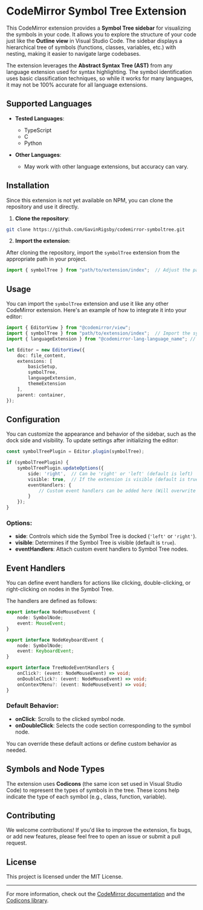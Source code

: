 # CodeMirror Symbol Tree Extension

This CodeMirror extension provides a **Symbol Tree sidebar** for visualizing the symbols in your code. It allows you to explore the structure of your code just like the **Outline view** in Visual Studio Code. The sidebar displays a hierarchical tree of symbols (functions, classes, variables, etc.) with nesting, making it easier to navigate large codebases.

The extension leverages the **Abstract Syntax Tree (AST)** from any language extension used for syntax highlighting. The symbol identification uses basic classification techniques, so while it works for many languages, it may not be 100% accurate for all language extensions.

## Supported Languages
- **Tested Languages**:
    - TypeScript
    - C
    - Python

- **Other Languages**:
    - May work with other language extensions, but accuracy can vary.

## Installation

Since this extension is not yet available on NPM, you can clone the repository and use it directly.

1. **Clone the repository**:

```bash
git clone https://github.com/GavinRigsby/codemirror-symboltree.git
```

2. **Import the extension**:

After cloning the repository, import the `symbolTree` extension from the appropriate path in your project.

```TypeScript
import { symbolTree } from "path/to/extension/index";  // Adjust the path as needed
```

## Usage

You can import the `symbolTree` extension and use it like any other CodeMirror extension. Here's an example of how to integrate it into your editor:

```TypeScript
import { EditorView } from "@codemirror/view";
import { symbolTree } from "path/to/extension/index";  // Import the symbolTree extension
import { languageExtension } from "@codemirror-lang-language_name"; // Your language extension

let Editor = new EditorView({
    doc: file_content,
    extensions: [
        basicSetup,
        symbolTree,
        languageExtension,
        themeExtension
    ],
    parent: container,
});
```

## Configuration

You can customize the appearance and behavior of the sidebar, such as the dock side and visibility. To update settings after initializing the editor:

```TypeScript
const symbolTreePlugin = Editor.plugin(symbolTree);

if (symbolTreePlugin) {
    symbolTreePlugin.updateOptions({
        side: 'right',  // Can be 'right' or 'left' (default is left)
        visible: true,  // If the extension is visible (default is true)
        eventHandlers: {
            // Custom event handlers can be added here (Will overwrite defaults)
        }
    });
}
```

### Options:
- **side**: Controls which side the Symbol Tree is docked (`'left'` or `'right'`).
- **visible**: Determines if the Symbol Tree is visible (default is `true`).
- **eventHandlers**: Attach custom event handlers to Symbol Tree nodes.

## Event Handlers

You can define event handlers for actions like clicking, double-clicking, or right-clicking on nodes in the Symbol Tree.

The handlers are defined as follows:

```TypeScript
export interface NodeMouseEvent {
    node: SymbolNode;
    event: MouseEvent;
}

export interface NodeKeyboardEvent {
    node: SymbolNode;
    event: KeyboardEvent;
}

export interface TreeNodeEventHandlers {
    onClick?: (event: NodeMouseEvent) => void;
    onDoubleClick?: (event: NodeMouseEvent) => void;
    onContextMenu?: (event: NodeMouseEvent) => void;
}
```

### Default Behavior:
- **onClick**: Scrolls to the clicked symbol node.
- **onDoubleClick**: Selects the code section corresponding to the symbol node.

You can override these default actions or define custom behavior as needed.

## Symbols and Node Types

The extension uses **Codicons** (the same icon set used in Visual Studio Code) to represent the types of symbols in the tree. These icons help indicate the type of each symbol (e.g., class, function, variable).

## Contributing

We welcome contributions! If you'd like to improve the extension, fix bugs, or add new features, please feel free to open an issue or submit a pull request.

## License

This project is licensed under the MIT License.

---

For more information, check out the [CodeMirror documentation](https://codemirror.net/) and the [Codicons library](https://microsoft.github.io/vscode-codicons/).
```
